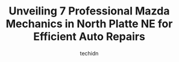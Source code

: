 ---
layout: ampstory
image: https://images.unsplash.com/photo-1560361586-8242b1fc06c5?ixlib=rb-4.0.3&ixid=MnwxMjA3fDB8MHxwaG90by1wYWdlfHx8fGVufDB8fHx8&auto=format&fit=crop&w=640&h=853&q=80
author: techidn
featured: false
description: Trust your vehicles maintenance and repairs to the 7 best Mazda Mechanic in North Platte NE, USA. With their extensive experience, cutting-edge technology, and commitment to customer satisf
title: Unveiling 7 Professional Mazda Mechanics in North Platte NE for Efficient Auto Repairs
cover:
   title: Unveiling 7 Professional Mazda Mechanics in North Platte NE for Efficient Auto Repairs
   subtitle: Rickpate
   background: https://images.unsplash.com/photo-1560361586-8242b1fc06c5?ixlib=rb-4.0.3&ixid=MnwxMjA3fDB8MHxwaG90by1wYWdlfHx8fGVufDB8fHx8&auto=format&fit=crop&w=640&h=853&q=80

pages: 
 - layout: thirds
   top: <h1>#1 Nebraskaland Tire & Service</h1>
   bottom: "<p>My wifes car picked up a couple nails yesterday afternoon about 3 pm. I quickly changed her tire and brought the tire into Nebraskaland Tire where they had it done in </p>"
   background: https://www.knot35.com/toplist/wp-content/uploads/2023/06/best-mazda-mechanic-1-in-north-platte-ne-1685840578.jpeg
   backgroundblur: true
 - layout: thirds
   top: <h1>#2 Boss Truck Shop</h1>
   bottom: "<p>2743 E Walker Rd, North Platte, NE 69101, United States</p>"
   background: https://www.knot35.com/toplist/wp-content/uploads/2023/06/best-mazda-mechanic-2-in-north-platte-ne-1685840578.jpeg
   cta:
      link: https://www.knot35.com/toplist/unveiling-7-professional-mazda-mechanics-in-north-platte-ne-for-efficient-auto-repairs/
      text: Unveiling 7 Professional Mazda Mechanics in North Platte NE for Efficient Auto Repairs
 - layout: thirds
   top: <h1>#3 Levanders Body Shop</h1>
   bottom: "<p>2306 E Philip Ave, North Platte, NE 69101, United States</p>"
   background: https://www.knot35.com/toplist/wp-content/uploads/2023/06/best-mazda-mechanic-3-in-north-platte-ne-1685840579.jpeg
   cta:
      link: https://www.knot35.com/toplist/unveiling-7-professional-mazda-mechanics-in-north-platte-ne-for-efficient-auto-repairs/
      text: Unveiling 7 Professional Mazda Mechanics in North Platte NE for Efficient Auto Repairs
 - layout: thirds
   top: <h1>#4 Seevers Tire & Auto</h1>
   bottom: "<p>302 W Eugene Ave, North Platte, NE 69101, United States</p>"
   background: https://images.unsplash.com/photo-1534312527009-56c7016453e6?ixlib=rb-4.0.3&ixid=MnwxMjA3fDB8MHxwaG90by1wYWdlfHx8fGVufDB8fHx8&auto=format&fit=crop&w=640&h=853&q=80
   cta:
      link: https://www.knot35.com/toplist/unveiling-7-professional-mazda-mechanics-in-north-platte-ne-for-efficient-auto-repairs/
      text: Unveiling 7 Professional Mazda Mechanics in North Platte NE for Efficient Auto Repairs
 - layout: thirds
   top: <h1>#5 Mikes Motorcycle & ATV Repair</h1>
   bottom: "<p>2220 Prospect Dr, North Platte, NE 69101, United States</p>"
   background: https://plus.unsplash.com/premium_photo-1664640458616-3c74f8cb4589?ixlib=rb-4.0.3&ixid=MnwxMjA3fDB8MHxwaG90by1wYWdlfHx8fGVufDB8fHx8&auto=format&fit=crop&w=640&h=853&q=80
   cta:
      link: https://www.knot35.com/toplist/unveiling-7-professional-mazda-mechanics-in-north-platte-ne-for-efficient-auto-repairs/
      text: Unveiling 7 Professional Mazda Mechanics in North Platte NE for Efficient Auto Repairs
 - layout: thirds
   top: <h1>#6 Elletts Automotive Inc</h1>
   bottom: "<p>202 W Rodeo Rd Ave, North Platte, NE 69101, United States</p>"
   background: https://images.unsplash.com/photo-1567360425618-1594206637d2?ixlib=rb-4.0.3&ixid=MnwxMjA3fDB8MHxwaG90by1wYWdlfHx8fGVufDB8fHx8&auto=format&fit=crop&w=640&h=853&q=80
   cta:
      link: https://www.knot35.com/toplist/unveiling-7-professional-mazda-mechanics-in-north-platte-ne-for-efficient-auto-repairs/
      text: Unveiling 7 Professional Mazda Mechanics in North Platte NE for Efficient Auto Repairs
 - layout: thirds
   top: <h1>#7 Premier Toyota</h1>
   bottom: "<p>2600 S Willow St, North Platte, NE 69101, United States</p>"
   background: https://images.unsplash.com/photo-1524169358666-79f22534bc6e?ixlib=rb-4.0.3&ixid=MnwxMjA3fDB8MHxwaG90by1wYWdlfHx8fGVufDB8fHx8&auto=format&fit=crop&w=640&h=853&q=80
   cta:
      link: https://www.knot35.com/toplist/unveiling-7-professional-mazda-mechanics-in-north-platte-ne-for-efficient-auto-repairs/
      text: Unveiling 7 Professional Mazda Mechanics in North Platte NE for Efficient Auto Repairs
 - layout: thirds
   middle: Continue reading...
   background: https://images.unsplash.com/photo-1522441815192-d9f04eb0615c?ixlib=rb-4.0.3&ixid=MnwxMjA3fDB8MHxwaG90by1wYWdlfHx8fGVufDB8fHx8&auto=format&fit=crop&w=640&h=853&q=80
   cta:
      link: https://www.knot35.com/toplist/unveiling-7-professional-mazda-mechanics-in-north-platte-ne-for-efficient-auto-repairs/
      text: Unveiling 7 Professional Mazda Mechanics in North Platte NE for Efficient Auto Repairs
      
---